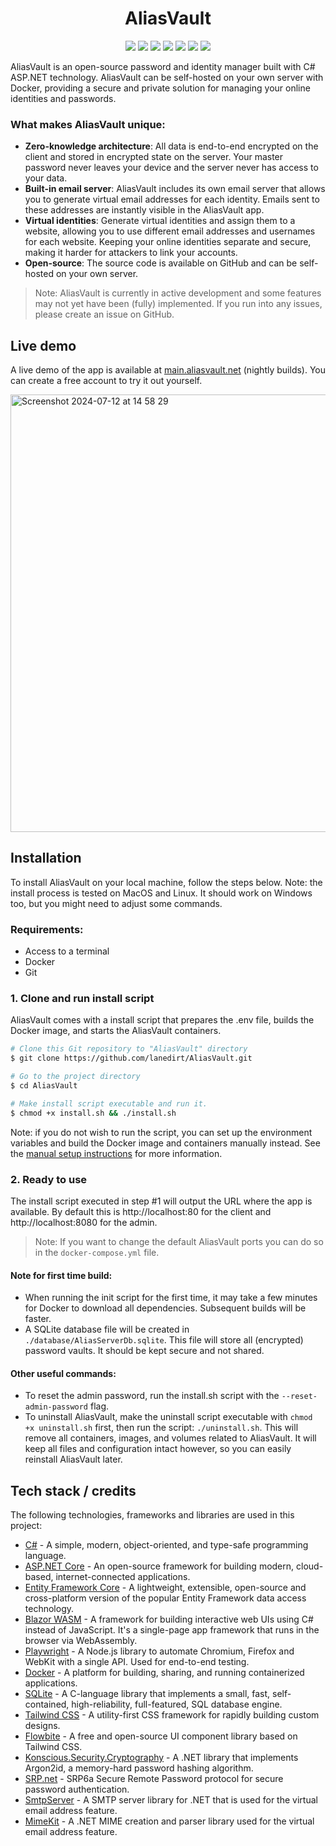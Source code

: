 <div align="center">

<h1>AliasVault</h1>

[<img src="https://img.shields.io/github/v/release/lanedirt/AliasVault?include_prereleases&logo=github">](https://github.com/lanedirt/OGameX/releases)
[<img src="https://img.shields.io/github/actions/workflow/status/lanedirt/AliasVault/docker-compose-build.yml?label=docker-compose%20build">](https://github.com/lanedirt/AliasVault/actions/workflows/docker-compose-build.yml)
[<img src="https://img.shields.io/github/actions/workflow/status/lanedirt/AliasVault/dotnet-unit-tests.yml?label=unit tests">](https://github.com/lanedirt/AliasVault/actions/workflows/dotnet-build-run-tests.yml)
[<img src="https://img.shields.io/github/actions/workflow/status/lanedirt/AliasVault/dotnet-integration-tests.yml?label=integration tests">](https://github.com/lanedirt/AliasVault/actions/workflows/dotnet-build-run-tests.yml)
[<img src="https://img.shields.io/github/actions/workflow/status/lanedirt/AliasVault/dotnet-e2e-client-tests.yml?label=e2e tests">](https://github.com/lanedirt/AliasVault/actions/workflows/dotnet-e2e-client-tests.yml)
[<img src="https://img.shields.io/sonar/coverage/lanedirt_AliasVault?server=https%3A%2F%2Fsonarcloud.io&label=test code coverage">](https://sonarcloud.io/summary/new_code?id=lanedirt_AliasVault)
[<img src="https://img.shields.io/sonar/quality_gate/lanedirt_AliasVault?server=https%3A%2F%2Fsonarcloud.io&label=sonarcloud&logo=sonarcloud">](https://sonarcloud.io/summary/new_code?id=lanedirt_AliasVault)
</div>

AliasVault is an open-source password and identity manager built with C# ASP.NET technology. AliasVault can be self-hosted on your own server with Docker, providing a secure and private solution for managing your online identities and passwords.

### What makes AliasVault unique:
- **Zero-knowledge architecture**: All data is end-to-end encrypted on the client and stored in encrypted state on the server. Your master password never leaves your device and the server never has access to your data.
- **Built-in email server**: AliasVault includes its own email server that allows you to generate virtual email addresses for each identity. Emails sent to these addresses are instantly visible in the AliasVault app.
- **Virtual identities**: Generate virtual identities and assign them to a website, allowing you to use different email addresses and usernames for each website. Keeping your online identities separate and secure, making it harder for attackers to link your accounts.
- **Open-source**: The source code is available on GitHub and can be self-hosted on your own server.

> Note: AliasVault is currently in active development and some features may not yet have been (fully) implemented. If you run into any issues, please create an issue on GitHub.

## Live demo
A live demo of the app is available at [main.aliasvault.net](https://main.aliasvault.net) (nightly builds). You can create a free account to try it out yourself.

<img width="700" alt="Screenshot 2024-07-12 at 14 58 29" src="https://github.com/user-attachments/assets/57103f67-dff0-4124-9b33-62137aab5578">

## Installation
To install AliasVault on your local machine, follow the steps below. Note: the install process is tested on MacOS and Linux. It should work on Windows too, but you might need to adjust some commands.

### Requirements:
- Access to a terminal
- Docker
- Git

### 1. Clone and run install script
AliasVault comes with a install script that prepares the .env file, builds the Docker image, and starts the AliasVault containers.

```bash
# Clone this Git repository to "AliasVault" directory
$ git clone https://github.com/lanedirt/AliasVault.git

# Go to the project directory
$ cd AliasVault

# Make install script executable and run it.
$ chmod +x install.sh && ./install.sh
```

Note: if you do not wish to run the script, you can set up the environment variables and build the Docker image and containers manually instead. See the [manual setup instructions](docs/setup/1-manually-setup-docker.md) for more information.

### 2. Ready to use
The install script executed in step #1 will output the URL where the app is available. By default this is http://localhost:80 for the client and http://localhost:8080 for the admin.

> Note: If you want to change the default AliasVault ports you can do so in the `docker-compose.yml` file.

#### Note for first time build:
- When running the init script for the first time, it may take a few minutes for Docker to download all dependencies. Subsequent builds will be faster.
- A SQLite database file will be created in `./database/AliasServerDb.sqlite`. This file will store all (encrypted) password vaults. It should be kept secure and not shared.

#### Other useful commands:
- To reset the admin password, run the install.sh script with the `--reset-admin-password` flag.
- To uninstall AliasVault, make the uninstall script executable with `chmod +x uninstall.sh` first, then run the script: `./uninstall.sh`.
This will remove all containers, images, and volumes related to AliasVault. It will keep all files and configuration intact however, so you can easily reinstall AliasVault later.

## Tech stack / credits
The following technologies, frameworks and libraries are used in this project:

- [C#](https://docs.microsoft.com/en-us/dotnet/csharp/) - A simple, modern, object-oriented, and type-safe programming language.
- [ASP.NET Core](https://dotnet.microsoft.com/apps/aspnet) - An open-source framework for building modern, cloud-based, internet-connected applications.
- [Entity Framework Core](https://docs.microsoft.com/en-us/ef/core/) - A lightweight, extensible, open-source and cross-platform version of the popular Entity Framework data access technology.
- [Blazor WASM](https://dotnet.microsoft.com/apps/aspnet/web-apps/blazor) - A framework for building interactive web UIs using C# instead of JavaScript. It's a single-page app framework that runs in the browser via WebAssembly.
- [Playwright](https://playwright.dev/) - A Node.js library to automate Chromium, Firefox and WebKit with a single API. Used for end-to-end testing.
- [Docker](https://www.docker.com/) - A platform for building, sharing, and running containerized applications.
- [SQLite](https://www.sqlite.org/index.html) - A C-language library that implements a small, fast, self-contained, high-reliability, full-featured, SQL database engine.
- [Tailwind CSS](https://tailwindcss.com/) - A utility-first CSS framework for rapidly building custom designs.
- [Flowbite](https://flowbite.com/) - A free and open-source UI component library based on Tailwind CSS.
- [Konscious.Security.Cryptography](https://github.com/kmaragon/Konscious.Security.Cryptography) - A .NET library that implements Argon2id, a memory-hard password hashing algorithm.
- [SRP.net](https://github.com/secure-remote-password/srp.net) - SRP6a Secure Remote Password protocol for secure password authentication.
- [SmtpServer](https://github.com/cosullivan/SmtpServer) - A SMTP server library for .NET that is used for the virtual email address feature.
- [MimeKit](https://github.com/jstedfast/MimeKit) - A .NET MIME creation and parser library used for the virtual email address feature.

